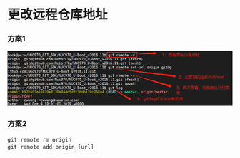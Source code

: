 # 更改远程仓库地址

### 方案1

![](media/01.png)

### 方案2

```
git remote rm origin
git remote add origin [url]
```